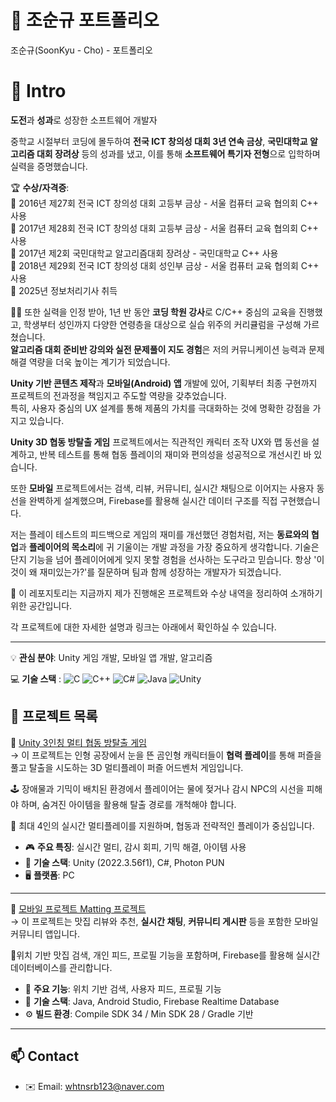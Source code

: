 # 👋 조순규 포트폴리오
조순규(SoonKyu - Cho) - 포트폴리오

# 📝  Intro


**도전**과 **성과**로 성장한 소프트웨어 개발자  

중학교 시절부터 코딩에 몰두하여 **전국 ICT 창의성 대회 3년 연속 금상**, **국민대학교 알고리즘 대회 장려상** 등의 성과를 냈고, 이를 통해 **소프트웨어 특기자 전형**으로 입학하며 실력을 증명했습니다.

🏆 **수상/자격증**:  
   🥇 2016년 제27회 전국 ICT 창의성 대회 고등부 금상 - 서울 컴퓨터 교육 협의회 C++ 사용  
   🥇 2017년 제28회 전국 ICT 창의성 대회 고등부 금상 - 서울 컴퓨터 교육 협의회 C++ 사용  
   🥉 2017년 제2회  국민대학교 알고리즘대회 장려상    - 국민대학교           C++ 사용  
   🥇 2018년 제29회 전국 ICT 창의성 대회 성인부 금상 - 서울 컴퓨터 교육 협의회 C++ 사용  
   📃 2025년 정보처리기사 취득  

👨‍🏫 또한 실력을 인정 받아, 1년 반 동안 **코딩 학원 강사**로 C/C++ 중심의 교육을 진행했고, 학생부터 성인까지 다양한 연령층을 대상으로 실습 위주의 커리큘럼을 구성해 가르쳤습니다.  
**알고리즘 대회 준비반 강의와 실전 문제풀이 지도 경험**은 저의 커뮤니케이션 능력과 문제 해결 역량을 더욱 높이는 계기가 되었습니다.  

**Unity 기반 콘텐츠 제작**과 **모바일(Android) 앱** 개발에 있어, 기획부터 최종 구현까지 프로젝트의 전과정을 책임지고 주도할 역량을 갖추었습니다.  
특히, 사용자 중심의 UX 설계를 통해 제품의 가치를 극대화하는 것에 명확한 강점을 가지고 있습니다.  

**Unity 3D 협동 방탈출 게임** 프로젝트에서는 직관적인 캐릭터 조작 UX와 맵 동선을 설계하고, 반복 테스트를 통해 협동 플레이의 재미와 편의성을 성공적으로 개선시킨 바 있습니다. 

또한 **모바일** 프로젝트에서는 검색, 리뷰, 커뮤니티, 실시간 채팅으로 이어지는 사용자 동선을 완벽하게 설계했으며, Firebase를 활용해 실시간 데이터 구조를 직접 구현했습니다.  


저는 플레이 테스트의 피드백으로 게임의 재미를 개선했던 경험처럼, 저는 **동료와의 협업**과 **플레이어의 목소리**에 귀 기울이는 개발 과정을 가장 중요하게 생각합니다. 기술은 단지 기능을 넘어 플레이어에게 잊지 못할 경험을 선사하는 도구라고 믿습니다. 항상 '이것이 왜 재미있는가?'를 질문하며 팀과 함께 성장하는 개발자가 되겠습니다.


📀 이 레포지토리는 지금까지 제가 진행해온 프로젝트와 수상 내역을 정리하여 소개하기 위한 공간입니다.    

각 프로젝트에 대한 자세한 설명과 링크는 아래에서 확인하실 수 있습니다.  

---

💡 **관심 분야**: Unity 게임 개발, 모바일 앱 개발, 알고리즘  

💻 **기술 스택**  : ![C](https://img.shields.io/badge/C-A8B9CC?style=flat&logo=c&logoColor=white)
![C++](https://img.shields.io/badge/C++-00599C?style=flat&logo=c%2B%2B&logoColor=white)
![C#](https://img.shields.io/badge/C%23-239120?style=flat-square&logo=c-sharp&logoColor=white)
![Java](https://img.shields.io/badge/Java-007396?style=flat&logo=java&logoColor=white) 
![Unity](https://img.shields.io/badge/Unity-000000?style=flat&logo=unity&logoColor=white) 



## 🔗 프로젝트 목록

🧸 [Unity 3인칭 멀티 협동 방탈출 게임](https://github.com/whtnsrb123/capstone-2025-17)  
  → 이 프로젝트는 인형 공장에서 눈을 뜬 곰인형 캐릭터들이 **협력 플레이**를 통해 퍼즐을 풀고 탈출을 시도하는 3D 멀티플레이 퍼즐 어드벤처 게임입니다.  

🕹️ 장애물과 기믹이 배치된 환경에서 플레이어는 물에 젖거나 감시 NPC의 시선을 피해야 하며, 숨겨진 아이템을 활용해 탈출 경로를 개척해야 합니다.  

👥 최대 4인의 실시간 멀티플레이를 지원하며, 협동과 전략적인 플레이가 중심입니다.  

- 🎮 **주요 특징**: 실시간 멀티, 감시 회피, 기믹 해결, 아이템 사용  
- 🧱 **기술 스택**: Unity (2022.3.56f1), C#, Photon PUN  
- 🖥️ **플랫폼**: PC  

---

📱 [모바일 프로젝트 Matting 프로젝트](https://github.com/whtnsrb123/mobile-project-matting)  
 →
 이 프로젝트는 맛집 리뷰와 추천, **실시간 채팅**, **커뮤니티 게시판** 등을 포함한 모바일 커뮤니티 앱입니다.  

📍위치 기반 맛집 검색, 개인 피드, 프로필 기능을 포함하며,  Firebase를 활용해 실시간 데이터베이스를 관리합니다.  

- 📍 **주요 기능**: 위치 기반 검색, 사용자 피드, 프로필 기능  
- 🔧 **기술 스택**: Java, Android Studio, Firebase Realtime Database  
- ⚙️ **빌드 환경**: Compile SDK 34 / Min SDK 28 / Gradle 기반

---

## 📫 Contact

- ✉️ Email: whtnsrb123@naver.com
